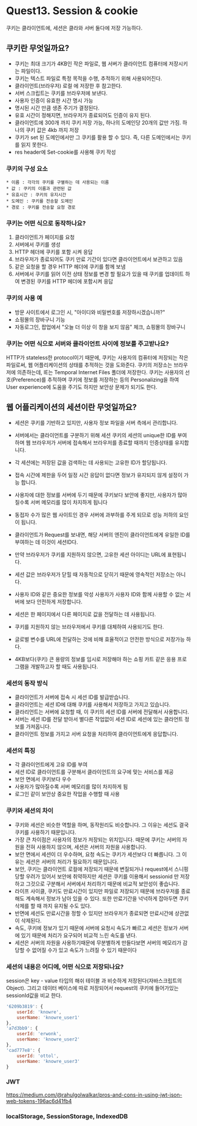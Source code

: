 # Quest13. Session & cookie

쿠키는 클라이언트에, 세션은 클라와 서버 둘다에 저장 가능하다.

## 쿠키란 무엇일까요?
  * 쿠키는 최대 크기가 4KB인 작은 파일로, 웹 서버가 클라이언트 컴퓨터에 저장시키는 파일이다.
  * 쿠키는 텍스트 파일로 특정 목적을 수행, 추적하기 위해 사용되어진다.
  * 클라이언트(브라우저) 로컬 에 저장한 후 참고한다.
  * 서버 스크립트는 쿠키를 브라우저에 보낸다.
  * 사용자 인증이 유효한 시간 명시 가능
  * 명시된 시간 만큼 생존 주기가 결정된다.
  * 유효 시간이 정해지면, 브라우저가 종료되어도 인증이 유지 된다.
  * 클라이언트에 300개 까지 쿠키 저장 가능, 하나의 도메인당 20개의 값만 가짐. 하나의 쿠키 값은 4kb 까지 저장
  * 쿠키가 set 된 도메인에서만 그 쿠키를 활용 할 수 있다. 즉, 다른 도메인에서는 쿠키를 읽지 못한다.
  * res header에 Set-cookie를 사용해 쿠키 작성

  ### 쿠키의 구성 요소

    * 이름 : 각각의 쿠키를 구별하는 데 사용되는 이름
    * 값 : 쿠키의 이름과 관련된 값
    * 유효시간 : 쿠키의 유지시간
    * 도메인 : 쿠키를 전송할 도메인
    * 경로 : 쿠키를 전송할 요청 경로

  ### 쿠키는 어떤 식으로 동작하나요?

  1. 클라이언트가 페이지를 요청
  2. 서버에서 쿠키를 생성
  3. HTTP 헤더에 쿠키를 포함 시켜 응답
  4. 브라우저가 종료되어도 쿠키 만료 기간이 있다면 클라이언트에서 보관하고 있음
  5. 같은 요청을 할 경우 HTTP 헤더에 쿠키를 함께 보냄
  6. 서버에서 쿠키를 읽어 이전 상태 정보를 변경 할 필요가 있을 때 쿠키를 업데이트 하여 변경된 쿠키를 HTTP 헤더에 포함시켜 응답

  ### 쿠키의 사용 예

  * 방문 사이트에서 로그인 시, "아이디와 비밀번호를 저장하시겠습니까?"
  * 쇼핑몰의 장바구니 기능
  * 자동로그인, 팝업에서 "오늘 더 이상 이 창을 보지 않음" 체크, 쇼핑몰의 장바구니

  ### 쿠키는 어떤 식으로 서버와 클라이언트 사이에 정보를 주고받나요?

  HTTP가 stateless한 protocol이기 때문에, 쿠키는 사용자의 컴퓨터에 저장되는 작은 파일로써, 웹 어플리케이션의 상태를 추적하는 것을 도와준다. 쿠키의 저장소는 브라우저에 의존하는데, IE는 Temporal Internet Files 폴더에 저장한다. 쿠키는 사용자의 선호(Preference)를 추적하며 쿠키에 정보를 저장하는 등의 Personalizing을 하여 User experience에 도움을 주기도 하지만 보안상 문제가 되기도 한다.

## 웹 어플리케이션의 세션이란 무엇일까요?

* 세션은 쿠키를 기반하고 있지만, 사용자 정보 파일을 서버 측에서 관리합니다.
* 서버에서는 클라이언트를 구분하기 위해 세션 쿠키의 세션의 unique한 ID를 부여하며 웹 브라우저가 서버에 접속해서 브라우저를 종료할 때까지 인증상태를 유지합니다.
* 각 세션에는 저장된 값을 검색하는 데 사용되는 고유한 ID가 할당됩니다.
* 접속 시간에 제한을 두어 일정 시간 응답이 없다면 정보가 유지되지 않게 설정이 가능 합니다.
* 사용자에 대한 정보를 서버에 두기 때문에 쿠키보다 보안에 좋지만, 사용자가 많아질수록 서버 메모리를 많이 차지하게 됩니다
* 동접자 수가 많은 웹 사이트인 경우 서버에 과부하를 주게 되므로 성능 저하의 요인이 됩니다.
* 클라이언트가 Request를 보내면, 해당 서버의 엔진이 클라이언트에게 유일한 ID를 부여하는 데 이것이 세션ID다.
* 만약 브라우저가 쿠키를 지원하지 않으면, 고유한 세션 아이디는 URL에 표현됩니다.
* 세션 값은 브라우저가 닫힐 때 자동적으로 닫히기 때문에 영속적인 저장소는 아니다.

* 사용자 ID와 같은 중요한 정보를 악성 사용자가 사용자 ID와 함께 사용할 수 없는 서버에 보다 안전하게 저장합니다. 
* 세션은 한 페이지에서 다른 페이지로 값을 전달하는 데 사용됩니다.
* 쿠키를 지원하지 않는 브라우저에서 쿠키를 대체하여 사용되기도 한다.
* 글로벌 변수를 URL에 전달하는 것에 비해 효율적이고 안전한 방식으로 저장가능 하다.
* 4KB보다(쿠키) 큰 용량의 정보를 임시로 저장해야 하는 쇼핑 카트 같은 응용 프로그램을 개발하고자 할 때도 사용됩니다.
  
### 세션의 동작 방식

* 클라이언트가 서버에 접속 시 세션 ID를 발급받습니다.
* 클라이언트는 세션 ID에 대해 쿠키를 사용해서 저장하고 가지고 있습니다.
* 클라리언트는 서버에 요청할 때, 이 쿠키의 세션 ID를 서버에 전달해서 사용합니다.
* 서버는 세션 ID를 전달 받아서 별다른 작업없이 세션 ID로 세션에 있는 클라언트 정보를 가져옵니다.
* 클라이언트 정보를 가지고 서버 요청을 처리하여 클라이언트에게 응답합니다.

### 세션의 특징

* 각 클라이언트에게 고유 ID를 부여
* 세션 ID로 클라이언트를 구분해서 클라이언트의 요구에 맞는 서비스를 제공
* 보안 면에서 쿠키보다 우수
* 사용자가 많아질수록 서버 메모리를 많이 차지하게 됨
* 로그인 같이 보안상 중요한 작업을 수행할 때 사용

### 쿠키와 세션의 차이
* 쿠키와 세션은 비슷한 역할을 하며, 동작원리도 비슷합니다. 그 이유는 세션도 결국 쿠키를 사용하기 때문입니다.
* 가장 큰 차이점은 사용자의 정보가 저장되는 위치입니다. 때문에 쿠키는 서버의 자원을 전혀 사용하지 않으며, 세션은 서버의 자원을 사용합니다.
* 보안 면에서 세션이 더 우수하며, 요청 속도는 쿠키가 세션보다 더 빠릅니다. 그 이유는 세션은 서버의 처리가 필요하기 때문입니다.
* 보안, 쿠키는 클라이언트 로컬에 저장되기 때문에 변질되거나 request에서 스니핑 당할 우려가 있어서 보안에 취약하지만 세션은 쿠키를 이용해서 sessionid 만 저장하고 그것으로 구분해서 서버에서 처리하기 때문에 비교적 보안성이 좋습니다.
* 라이프 사이클, 쿠키도 만료시간이 있지만 파일로 저장되기 때문에 브라우저를 종료해도 계속해서 정보가 남아 있을 수 있다. 또한 만료기간을 넉넉하게 잡아두면 쿠키삭제를 할 때 까지 유지될 수도 있다.
* 반면에 세션도 만료시간을 정할 수 있지만 브라우저가 종료되면 만료시간에 상관없이 삭제된다.
* 속도, 쿠키에 정보가 있기 때문에 서버에 요청시 속도가 빠르고 세션은 정보가 서버에 있기 때문에 처리가 요구되어 비교적 느린 속도를 낸다.
* 세션은 서버의 자원을 사용하기때문에 무분별하게 만들다보면 서버의 메모리가 감당할 수 없어질 수가 있고 속도가 느려질 수 있기 때문이다

### 세션의 내용은 어디에, 어떤 식으로 저장되나요?

session은 key - value 타입의 해쉬 테이블 과 비슷하게 저장된다(자바스크립트의 Object). 그리고 데이터 베이스에 따로 저장되어서 request의 쿠키에 들어가있는 sessionId값을 비교 한다.

```js
'6209b3819': {
    userId: 'knowre',
    userName: 'knowre_user1'
}, 
'a7d3bb9': {
    userId: 'erwonk',
    userName: 'knowre_user2'
},
'cad777e8': {
    userId: 'ottol',
    userName: 'knowre_user3'
}
```

### JWT

https://medium.com/@rahulgolwalkar/pros-and-cons-in-using-jwt-json-web-tokens-196ac6d41fb4

### localStorage, SessionStorage, IndexedDB